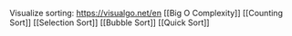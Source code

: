Visualize sorting: https://visualgo.net/en
[[Big O Complexity]]
[[Counting Sort]]
[[Selection Sort]]
[[Bubble Sort]]
[[Quick Sort]]
